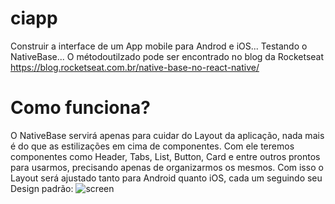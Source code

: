 # ciapp
Construir a interface de um App mobile para Androd e iOS... Testando o NativeBase... O métodoutilzado pode ser encontrado no blog da Rocketseat https://blog.rocketseat.com.br/native-base-no-react-native/

# Como funciona?
O NativeBase servirá apenas para cuidar do Layout da aplicação, nada mais é do que as estilizações em cima de componentes. Com ele teremos componentes como Header, Tabs,  List, Button, Card e entre outros prontos para usarmos, precisando apenas de organizarmos os mesmos.
Com isso o Layout será ajustado tanto para Android quanto iOS, cada um seguindo seu Design padrão:
![screen](https://github.com/horacio-pedro/read-now/blob/master/public/assets/login-screen.png)
